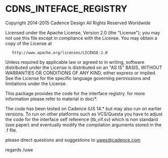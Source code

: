 # CDNS_INTEFACE_REGISTRY

> 
   Copyright 2014-2015 Cadence Design
   All Rights Reserved Worldwide

   Licensed under the Apache License, Version 2.0 (the
   "License"); you may not use this file except in
   compliance with the License.  You may obtain a copy of
   the License at

       http://www.apache.org/licenses/LICENSE-2.0

   Unless required by applicable law or agreed to in
   writing, software distributed under the License is
   distributed on an "AS IS" BASIS, WITHOUT WARRANTIES OR
   CONDITIONS OF ANY KIND, either express or implied.  See
   the License for the specific language governing
   permissions and limitations under the License.


This package provides the code for the interface registry. for more information please 
refer to material in doc/*.

The code has been tested on Cadence IUS 14.* but may also run on earlier versions. To run on other platforms such as VCS/Questa you have to adjust the code for the interface self reference (tb_vif.sv) which is non standard (see paper) and eventually modify the compilation arguments stored in the  .f file.

please direct questions and suggestions to uwes@cadence.com

regards
/uwe


